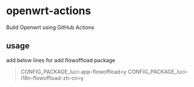 # openwrt-actions
Build Openwrt using GitHub Actions

## usage
add below lines for add flowoffload package
> CONFIG_PACKAGE_luci-app-flowoffload=y
> CONFIG_PACKAGE_luci-i18n-flowoffload-zh-cn=y
